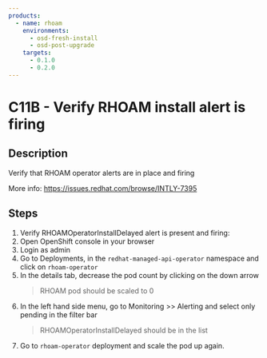 ```yaml
---
products:
  - name: rhoam
    environments:
      - osd-fresh-install
      - osd-post-upgrade
    targets:
      - 0.1.0
      - 0.2.0
---
```


# C11B - Verify RHOAM install alert is firing

## Description

Verify that RHOAM operator alerts are in place and firing

More info: <https://issues.redhat.com/browse/INTLY-7395>

## Steps

1. Verify RHOAMOperatorInstallDelayed alert is present and firing:
2. Open OpenShift console in your browser
3. Login as admin
4. Go to Deployments, in the `redhat-managed-api-operator` namespace and click on `rhoam-operator`
5. In the details tab, decrease the pod count by clicking on the down arrow
   > RHOAM pod should be scaled to 0
6. In the left hand side menu, go to Monitoring >> Alerting and select only pending in the filter bar
   > RHOAMOperatorInstallDelayed should be in the list
7. Go to `rhoam-operator` deployment and scale the pod up again.
